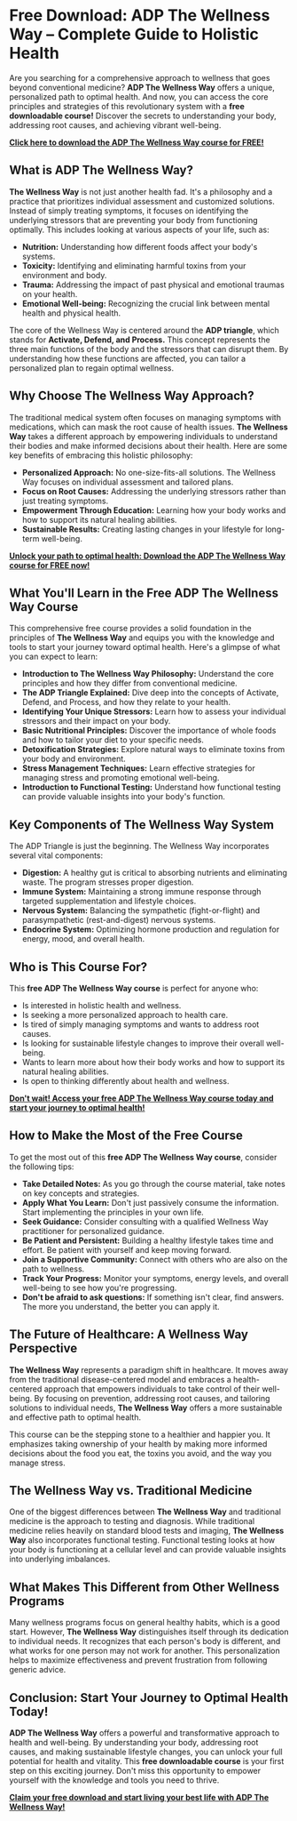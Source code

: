 # Free Download: ADP The Wellness Way – Complete Guide to Holistic Health

Are you searching for a comprehensive approach to wellness that goes beyond conventional medicine? **ADP The Wellness Way** offers a unique, personalized path to optimal health. And now, you can access the core principles and strategies of this revolutionary system with a **free downloadable course!** Discover the secrets to understanding your body, addressing root causes, and achieving vibrant well-being.

[**Click here to download the ADP The Wellness Way course for FREE!**](https://udemywork.com/adp-the-wellness-way)

## What is ADP The Wellness Way?

**The Wellness Way** is not just another health fad. It's a philosophy and a practice that prioritizes individual assessment and customized solutions. Instead of simply treating symptoms, it focuses on identifying the underlying stressors that are preventing your body from functioning optimally. This includes looking at various aspects of your life, such as:

*   **Nutrition:** Understanding how different foods affect your body's systems.
*   **Toxicity:** Identifying and eliminating harmful toxins from your environment and body.
*   **Trauma:** Addressing the impact of past physical and emotional traumas on your health.
*   **Emotional Well-being:** Recognizing the crucial link between mental health and physical health.

The core of the Wellness Way is centered around the **ADP triangle**, which stands for **Activate, Defend, and Process.** This concept represents the three main functions of the body and the stressors that can disrupt them. By understanding how these functions are affected, you can tailor a personalized plan to regain optimal wellness.

## Why Choose The Wellness Way Approach?

The traditional medical system often focuses on managing symptoms with medications, which can mask the root cause of health issues. **The Wellness Way** takes a different approach by empowering individuals to understand their bodies and make informed decisions about their health. Here are some key benefits of embracing this holistic philosophy:

*   **Personalized Approach:** No one-size-fits-all solutions. The Wellness Way focuses on individual assessment and tailored plans.
*   **Focus on Root Causes:** Addressing the underlying stressors rather than just treating symptoms.
*   **Empowerment Through Education:** Learning how your body works and how to support its natural healing abilities.
*   **Sustainable Results:** Creating lasting changes in your lifestyle for long-term well-being.

[**Unlock your path to optimal health: Download the ADP The Wellness Way course for FREE now!**](https://udemywork.com/adp-the-wellness-way)

## What You'll Learn in the Free ADP The Wellness Way Course

This comprehensive free course provides a solid foundation in the principles of **The Wellness Way** and equips you with the knowledge and tools to start your journey toward optimal health. Here's a glimpse of what you can expect to learn:

*   **Introduction to The Wellness Way Philosophy:** Understand the core principles and how they differ from conventional medicine.
*   **The ADP Triangle Explained:** Dive deep into the concepts of Activate, Defend, and Process, and how they relate to your health.
*   **Identifying Your Unique Stressors:** Learn how to assess your individual stressors and their impact on your body.
*   **Basic Nutritional Principles:** Discover the importance of whole foods and how to tailor your diet to your specific needs.
*   **Detoxification Strategies:** Explore natural ways to eliminate toxins from your body and environment.
*   **Stress Management Techniques:** Learn effective strategies for managing stress and promoting emotional well-being.
*   **Introduction to Functional Testing:** Understand how functional testing can provide valuable insights into your body's function.

## Key Components of The Wellness Way System

The ADP Triangle is just the beginning. The Wellness Way incorporates several vital components:

*   **Digestion:** A healthy gut is critical to absorbing nutrients and eliminating waste. The program stresses proper digestion.
*   **Immune System:** Maintaining a strong immune response through targeted supplementation and lifestyle choices.
*   **Nervous System:** Balancing the sympathetic (fight-or-flight) and parasympathetic (rest-and-digest) nervous systems.
*   **Endocrine System:** Optimizing hormone production and regulation for energy, mood, and overall health.

## Who is This Course For?

This **free ADP The Wellness Way course** is perfect for anyone who:

*   Is interested in holistic health and wellness.
*   Is seeking a more personalized approach to health care.
*   Is tired of simply managing symptoms and wants to address root causes.
*   Is looking for sustainable lifestyle changes to improve their overall well-being.
*   Wants to learn more about how their body works and how to support its natural healing abilities.
*   Is open to thinking differently about health and wellness.

[**Don't wait! Access your free ADP The Wellness Way course today and start your journey to optimal health!**](https://udemywork.com/adp-the-wellness-way)

## How to Make the Most of the Free Course

To get the most out of this **free ADP The Wellness Way course**, consider the following tips:

*   **Take Detailed Notes:** As you go through the course material, take notes on key concepts and strategies.
*   **Apply What You Learn:** Don't just passively consume the information. Start implementing the principles in your own life.
*   **Seek Guidance:** Consider consulting with a qualified Wellness Way practitioner for personalized guidance.
*   **Be Patient and Persistent:** Building a healthy lifestyle takes time and effort. Be patient with yourself and keep moving forward.
*   **Join a Supportive Community:** Connect with others who are also on the path to wellness.
*   **Track Your Progress:** Monitor your symptoms, energy levels, and overall well-being to see how you're progressing.
*   **Don't be afraid to ask questions:** If something isn't clear, find answers. The more you understand, the better you can apply it.

## The Future of Healthcare: A Wellness Way Perspective

**The Wellness Way** represents a paradigm shift in healthcare. It moves away from the traditional disease-centered model and embraces a health-centered approach that empowers individuals to take control of their well-being. By focusing on prevention, addressing root causes, and tailoring solutions to individual needs, **The Wellness Way** offers a more sustainable and effective path to optimal health.

This course can be the stepping stone to a healthier and happier you. It emphasizes taking ownership of your health by making more informed decisions about the food you eat, the toxins you avoid, and the way you manage stress.

## The Wellness Way vs. Traditional Medicine

One of the biggest differences between **The Wellness Way** and traditional medicine is the approach to testing and diagnosis. While traditional medicine relies heavily on standard blood tests and imaging, **The Wellness Way** also incorporates functional testing. Functional testing looks at how your body is functioning at a cellular level and can provide valuable insights into underlying imbalances.

## What Makes This Different from Other Wellness Programs

Many wellness programs focus on general healthy habits, which is a good start. However, **The Wellness Way** distinguishes itself through its dedication to individual needs. It recognizes that each person's body is different, and what works for one person may not work for another. This personalization helps to maximize effectiveness and prevent frustration from following generic advice.

## Conclusion: Start Your Journey to Optimal Health Today!

**ADP The Wellness Way** offers a powerful and transformative approach to health and well-being. By understanding your body, addressing root causes, and making sustainable lifestyle changes, you can unlock your full potential for health and vitality. This **free downloadable course** is your first step on this exciting journey. Don't miss this opportunity to empower yourself with the knowledge and tools you need to thrive.

[**Claim your free download and start living your best life with ADP The Wellness Way!**](https://udemywork.com/adp-the-wellness-way)
